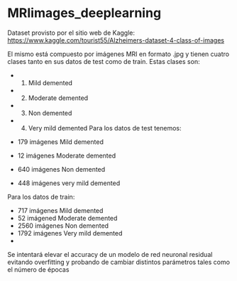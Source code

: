 # MRIimages_deeplearning

Dataset provisto por el sitio web de Kaggle: https://www.kaggle.com/tourist55/Alzheimers-dataset-4-class-of-images

El mismo está compuesto por imágenes MRI en formato .jpg y tienen cuatro clases tanto en sus datos de test como de train. Estas clases son:

* 1) Mild demented
* 2) Moderate demented
* 3) Non demented
* 4) Very mild demented
Para los datos de test tenemos:

* 179 imágenes Mild demented
* 12 imágenes Moderate demented
* 640 imágenes Non demented
* 448 imágenes very mild demented

Para los datos de train:

* 717 imágenes Mild demented
* 52 imágened Moderate demented
* 2560 imágenes Non demented
* 1792 imágenes Very mild demented
* 
Se intentará elevar el accuracy de un modelo de red neuronal residual evitando overfitting y probando de cambiar distintos parámetros tales como el número de épocas
